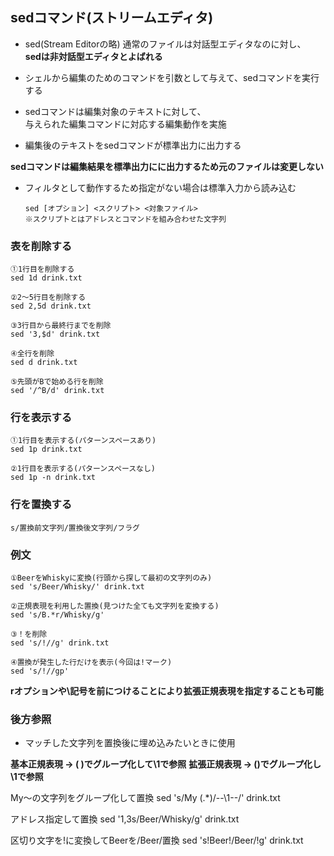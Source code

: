## sedコマンド(ストリームエディタ)
- sed(Stream Editorの略)
通常のファイルは対話型エディタなのに対し、  
**sedは非対話型エディタとよばれる**

- シェルから編集のためのコマンドを引数として与えて、sedコマンドを実行する
- sedコマンドは編集対象のテキストに対して、  
  与えられた編集コマンドに対応する編集動作を実施
- 編集後のテキストをsedコマンドが標準出力に出力する

**sedコマンドは編集結果を標準出力にに出力するため元のファイルは変更しない**

- フィルタとして動作するため指定がない場合は標準入力から読み込む

      sed [オプション] <スクリプト> <対象ファイル>
      ※スクリプトとはアドレスとコマンドを組み合わせた文字列

### 表を削除する  

    ①1行目を削除する
    sed 1d drink.txt
    
    ②2～5行目を削除する
    sed 2,5d drink.txt
    
    ③3行目から最終行までを削除
    sed '3,$d' drink.txt
    
    ④全行を削除
    sed d drink.txt
    
    ⑤先頭がBで始める行を削除
    sed '/^B/d' drink.txt

### 行を表示する

    ①1行目を表示する(パターンスペースあり)
    sed 1p drink.txt
    
    ②1行目を表示する(パターンスペースなし)
    sed 1p -n drink.txt

### 行を置換する

    s/置換前文字列/置換後文字列/フラグ

### 例文
    ①BeerをWhiskyに変換(行頭から探して最初の文字列のみ)
    sed 's/Beer/Whisky/' drink.txt
    
    ②正規表現を利用した置換(見つけた全ても文字列を変換する)
    sed 's/B.*r/Whisky/g'

    ③！を削除
    sed 's/!//g' drink.txt

    ④置換が発生した行だけを表示(今回は!マーク)
    sed 's/!//gp'

**rオプションや\記号を前につけることにより拡張正規表現を指定することも可能**


### 後方参照
- マッチした文字列を置換後に埋め込みたいときに使用

**基本正規表現 → \( \)でグループ化して\1で参照**
**拡張正規表現 → ()でグループ化し\1で参照**

My～の文字列をグループ化して置換
sed 's/My \(.*\)/--\1--/' drink.txt

アドレス指定して置換
sed '1,3s/Beer/Whisky/g' drink.txt

区切り文字を!に変換してBeerを/Beer/置換
sed 's!Beer!/Beer/!g' drink.txt
